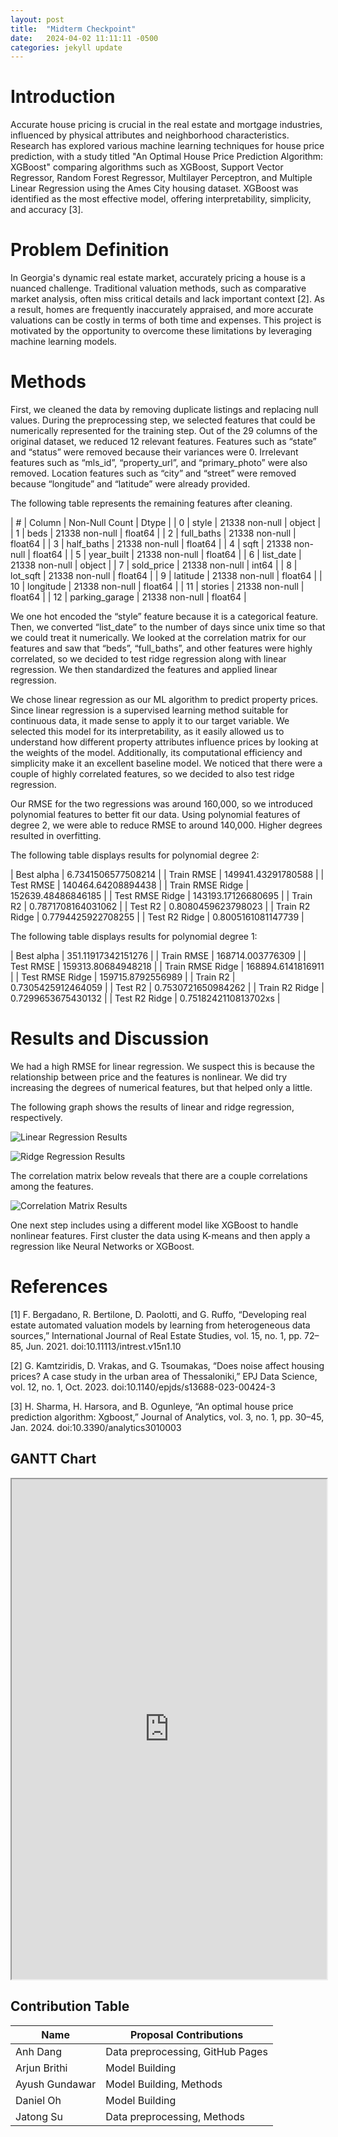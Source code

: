 ```yaml
---
layout: post
title:  "Midterm Checkpoint"
date:   2024-04-02 11:11:11 -0500
categories: jekyll update
---
```


# Introduction
Accurate house pricing is crucial in the real estate and mortgage industries, influenced by physical attributes and neighborhood characteristics. Research has explored various machine learning techniques for house price prediction, with a study titled "An Optimal House Price Prediction Algorithm: XGBoost" comparing algorithms such as XGBoost, Support Vector Regressor, Random Forest Regressor, Multilayer Perceptron, and Multiple Linear Regression using the Ames City housing dataset. XGBoost was identified as the most effective model, offering interpretability, simplicity, and accuracy [3].

# Problem Definition
In Georgia's dynamic real estate market, accurately pricing a house is a nuanced challenge. Traditional valuation methods, such as comparative market analysis, often miss critical details and lack important context [2]. As a result, homes are frequently inaccurately appraised, and more accurate valuations can be costly in terms of both time and expenses. This project is motivated by the opportunity to overcome these limitations by leveraging machine learning models.

# Methods
First, we cleaned the data by removing duplicate listings and replacing null values. During the preprocessing step, we selected features that could be numerically represented for the training step. Out of the 29 columns of the original dataset, we reduced 12 relevant features. Features such as “state” and “status” were removed because their variances were 0. Irrelevant features such as “mls_id”, “property_url”, and “primary_photo” were also removed. Location features such as “city” and “street” were removed because “longitude” and “latitude” were already provided. 

The following table represents the remaining features after cleaning.

| # | Column | Non-Null Count | Dtype |
| 0 | style | 21338 non-null | object |
| 1 | beds | 21338 non-null | float64 |
| 2 | full_baths | 21338 non-null | float64 |
| 3 | half_baths | 21338 non-null | float64 |
| 4 | sqft | 21338 non-null | float64 |
| 5 | year_built | 21338 non-null | float64 |
| 6 | list_date | 21338 non-null | object |
| 7 | sold_price | 21338 non-null | int64 |
| 8 | lot_sqft | 21338 non-null | float64 |
| 9 | latitude | 21338 non-null | float64 |
| 10 | longitude | 21338 non-null | float64 |
| 11 | stories | 21338 non-null | float64 |
| 12 | parking_garage | 21338 non-null | float64 |

We one hot encoded the “style” feature because it is a categorical feature. Then, we converted “list_date” to the number of days since unix time so that we could treat it numerically. We looked at the correlation matrix for our features and saw that “beds”, “full_baths”, and other features were highly correlated, so we decided to test ridge regression along with linear regression. We then standardized the features and applied linear regression. 

We chose linear regression as our ML algorithm to predict property prices. Since linear regression is a supervised learning method suitable for continuous data, it made sense to apply it to our target variable. We selected this model for its interpretability, as it easily allowed us to understand how different property attributes influence prices by looking at the weights of the model. Additionally, its computational efficiency and simplicity make it an excellent baseline model. We noticed that there were a couple of highly correlated features, so we decided to also test ridge regression. 

Our RMSE for the two regressions was around 160,000, so we introduced polynomial features to better fit our data. Using polynomial features of degree 2, we were able to reduce RMSE to around 140,000. Higher degrees resulted in overfitting.

The following table displays results for polynomial degree 2:

| Best alpha | 6.7341506577508214 |
| Train RMSE | 149941.43291780588 |
| Test RMSE | 140464.64208894438 |
| Train RMSE Ridge | 152639.48486846185 |
| Test RMSE Ridge | 143193.17126680695 |
| Train R2 | 0.7871708164031062 |
| Test R2 | 0.8080459623798023 |
| Train R2 Ridge | 0.7794425922708255 |
| Test R2 Ridge | 0.8005161081147739 |

The following table displays results for polynomial degree 1:

| Best alpha | 351.11917342151276 |
| Train RMSE | 168714.003776309 |
| Test RMSE | 159313.80684948218 |
| Train RMSE Ridge | 168894.6141816911 |
| Test RMSE Ridge | 159715.8792556989 |
| Train R2 | 0.7305425912464059 |
| Test R2 | 0.7530721650984262 |
| Train R2 Ridge | 0.7299653675430132 |
| Test R2 Ridge | 0.7518242110813702xs |


# Results and Discussion
We had a high RMSE for linear regression. We suspect this is because the relationship between price and the features is nonlinear. We did try increasing the degrees of numerical features, but that helped only a little.

The following graph shows the results of linear and ridge regression, respectively.

![Linear Regression Results](/images/linear_regression.png)

![Ridge Regression Results](/images/ridge_regression.png)

The correlation matrix below reveals that there are a couple correlations among the features.

![Correlation Matrix Results](/images/correlation_matrix.png)

One next step includes using a different model like XGBoost to handle nonlinear features. First cluster the data using K-means and then apply a regression like Neural Networks or XGBoost.


# References
[1] F. Bergadano, R. Bertilone, D. Paolotti, and G. Ruffo, “Developing real estate automated valuation models by learning from  heterogeneous data sources,” International Journal of Real Estate Studies, vol. 15, no. 1, pp. 72–85, Jun. 2021. doi:10.11113/intrest.v15n1.10

[2] G. Kamtziridis, D. Vrakas, and G. Tsoumakas, “Does noise affect housing prices? A case study in the urban area of Thessaloniki,” EPJ Data Science, vol. 12, no. 1, Oct. 2023. doi:10.1140/epjds/s13688-023-00424-3

[3] H. Sharma, H. Harsora, and B. Ogunleye, “An optimal house price prediction algorithm: Xgboost,” Journal of Analytics, vol. 3, no. 1, pp. 30–45, Jan. 2024. doi:10.3390/analytics3010003

## GANTT Chart

<iframe src="https://docs.google.com/spreadsheets/d/1_elvDbVHnwXfzjeEuCmS__8oApn3JkkR/edit?usp=sharing&ouid=100351955559558124571&rtpof=true&sd=true" width="100%" height="800"></iframe>

## Contribution Table

| Name           | Proposal Contributions           |
| -------------- | -------------------------------- |
| Anh Dang       | Data preprocessing, GitHub Pages |
| Arjun Brithi   | Model Building                   |
| Ayush Gundawar | Model Building, Methods          |
| Daniel Oh      | Model Building                   |
| Jatong Su      | Data preprocessing, Methods      |

